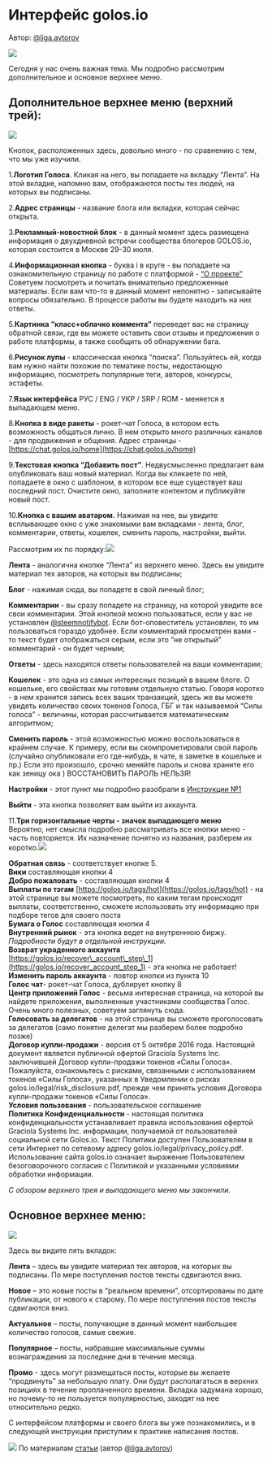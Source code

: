# Интерфейс golos.io

Автор: [@liga.avtorov](https://golos.io/@liga.avtorov)

![](https://imgp.golos.io/0x0/https://s19.postimg.org/ai39lag2b/image.jpg)

Сегодня у нас очень важная тема. Мы подробно рассмотрим дополнительное и основное верхнее меню.

## Дополнительное верхнее меню \(верхний трей\):

![](https://imgp.golos.io/0x0/https://s19.postimg.org/63ceqhbyr/image.png)

Кнопок, расположенных здесь, довольно много - по сравнению с тем, что мы уже изучили.

1.**Логотип Голоса**. Кликая на него, вы попадаете на вкладку “Лента”. На этой вкладке, напомню вам, отображаются посты тех людей, на которых вы подписаны.

2.**Адрес страницы** - название блога или вкладки, которая сейчас открыта.

3.**Рекламный-новостной блок** - в данный момент здесь размещена информация о двухдневной встречи сообщества блогеров GOLOS.io, которая состоится в Москве 29-30 июля.

4.**Информационная кнопка** - буква i в круге - вы попадаете на ознакомительную страницу по работе с платформой - [“О проекте”](https://golos.io/about)  
 Советуем посмотреть и почитать внимательно предложенные материалы. Если вам что-то в данный момент непонятно - записывайте вопросы обязательно. В процессе работы вы будете находить на них ответы.

5.**Картинка “класс+облачко коммента”** переведет вас на страницу обратной связи, где вы можете оставить свои отзывы и предложения о работе платформы, а также сообщить об обнаружении бага.

6.**Рисунок лупы** - классическая кнопка “поиска”. Пользуйтесь ей, когда вам нужно найти похожие по тематике посты, недостающую информацию, посмотреть популярные теги, авторов, конкурсы, эстафеты.

7.**Язык интерфейса** РУС / ENG / УКР / SRP / ROM - меняется в выпадающем меню.

8.**Кнопка в виде ракеты** - рокет-чат Голоса, в котором есть возможность общаться лично. В нем открыто много различных каналов - для продвижения и общения. Адрес страницы - [https://chat.golos.io/home](https://chat.golos.io/home)

9.**Текстовая кнопка “Добавить пост”**. Недвусмысленно предлагает вам опубликовать ваш новый материал. Когда вы кликаете по ней, попадаете в окно с шаблоном, в котором все еще существует ваш последний пост. Очистите окно, заполните контентом и публикуйте новый пост.

10.**Кнопка с вашим аватаром.** Нажимая на нее, вы увидите всплывающее окно с уже знакомыми вам вкладками - лента, блог, комментарии, ответы, кошелек, сменить пароль, настройки, выйти.

Рассмотрим их по порядку:![](https://imgp.golos.io/0x0/https://s19.postimg.org/4a9i25qs3/image.png)

**Лента** - аналогична кнопке “Лента” из верхнего меню. Здесь вы увидите материал тех авторов, на которых вы подписаны;

**Блог** - нажимая сюда, вы попадете в свой личный блог;

**Комментарии** - вы сразу попадете на страницу, на которой увидите все свои комментарии. Этой кнопкой можно пользоваться, если у вас не установлен [@steemnotifybot](https://github.com/golos-blockchain/wiki/tree/3dbb2f2a042981607f6ae50283ab37510a67a70d/@steemnotifybot/README.md). Если бот-оповеститель установлен, то им пользоваться гораздо удобнее. Если комментарий просмотрен вами - то текст будет отображаться серым, если это “не открытый” комментарий - он будет черным;

**Ответы** - здесь находятся ответы пользователей на ваши комментарии;

**Кошелек** - это одна из самых интересных позиций в вашем блоге. О кошельке, его свойствах мы готовим отдельную статью. Говоря коротко - в нем хранится запись всех ваших транзакций, здесь же вы можете увидеть количество своих токенов Голоса, ГБГ и так называемой “Силы голоса” - величины, которая рассчитывается математическим алгоритмом;

**Сменить пароль** - этой возможностью можно воспользоваться в крайнем случае. К примеру, если вы скомпрометировали свой пароль \(случайно опубликовали его где-нибудь, в чате, в заметке в кошельке и пр.\) Если это произошло, срочно меняйте пароль и снова храните его как зеницу ока \) ВОССТАНОВИТЬ ПАРОЛЬ НЕЛЬЗЯ!

**Настройки** - этот пункт мы подробно разобрали в [Инструкции №1](https://golos.io/ru--golos/@liga.avtorov/pervyi-shag-na-golose-znakomstvo-i-nastroika-profilya)

**Выйти** - эта кнопка позволяет вам выйти из аккаунта.

11.**Три горизонтальные черты - значок выпадающего меню**  
 Вероятно, нет смысла подробно рассматривать все кнопки меню - часть повторяется. Их назначение понятно из названия, разберем их коротко.![](https://imgp.golos.io/0x0/https://s19.postimg.org/htqc7v4r7/image.png)

**Обратная связь** - соответствует кнопке 5.  
 **Вики** составляющая кнопки 4  
 **Добро пожаловать** - составляющая кнопки 4  
 **Выплаты по тэгам** [https://golos.io/tags/hot](https://golos.io/tags/hot) - на этой странице вы можете посмотреть, по каким тегам происходят выплаты, соответственно, сможете использовать эту информацию при подборе тегов для своего поста  
 **Бумага о Голос** составляющая кнопки 4  
 **Внутренний рынок** - эта кнопка ведет на внутреннюю биржу. _Подробности будут в отдельной инструкции._  
 **Возврат украденного аккаунта** [https://golos.io/recover\_account\_step\_1](https://golos.io/recover_account_step_1) - эта кнопка не работает!  
 **Изменить пароль аккаунта** - повтор кнопки из пункта 10  
 **Голос чат**- рокет-чат Голоса, дублирует кнопку 8  
 **Центр приложений Голос** - весьма интересная страница, на которой вы найдете приложения, выполненные участниками сообщества Голос. Очень много полезных, советуем заглянуть сюда.  
 **Голосовать за делегатов** - на этой странице вы сможете проголосовать за делегатов \(само понятие делегат мы разберем более подробно позже\)  
 **Договор купли-продажи** - версия от 5 октября 2016 года. Настоящий документ является публичной офертой Graciola Systems Inc. заключившей Договор купли-продажи токенов «Силы Голоса». Пожалуйста, ознакомьтесь с рисками, связанными с использованием токенов «Силы Голоса», указанных в Уведомлении о рисках golos.io/legal/risk\_disclosure.pdf, прежде чем принять условия Договора купли-продажи токенов «Силы Голоса».  
 **Условия пользования** - пользовательское соглашение  
 **Политика Конфиденциальности** - настоящая политика конфиденциальности устанавливает правила использования офертой Graciola Systems Inc. информации, получаемой от пользователей социальной сети Golos.io. Текст Политики доступен Пользователям в сети Интернет по сетевому адресу golos.io/legal/privacy\_policy.pdf. Использование сайта golos.io означает выражение Пользователем безоговорочного согласия с Политикой и указанными условиями обработки информации.

_С обзором верхнего трея и выпадающего меню мы закончили._

## Основное верхнее меню:

![](https://imgp.golos.io/0x0/https://s19.postimg.org/w1g0wihg3/image.png)

Здесь вы видите пять вкладок:

**Лента** – здесь вы увидите материал тех авторов, на которых вы подписаны. По мере поступления постов тексты сдвигаются вниз.

**Новое** – это новые посты в “реальном времени”, отсортированы по дате публикации, от нового к старому. По мере поступления постов тексты сдвигаются вниз.

**Актуальное** – посты, получающие в данный момент наибольшее количество голосов, самые свежие.

**Популярное** – посты, набравшие максимальные суммы вознаграждения за последние дни в течение месяца.

**Промо** - здесь могут размещаться посты, которые вы желаете “продвинуть” за небольшую плату. Они будут располагаться в верхних позициях в течение проплаченного времени. Вкладка задумана хорошо, но почему-то не пользуется популярностью, заходят на нее относительно редко.

С интерфейсом платформы и своего блога вы уже познакомились, и в следующей инструкции приступим к практике написания постов.

[![](https://imgp.golos.io/120x120/https://s19.postimg.org/f940iiuab/image.jpg)](https://golos.io/@liga.avtorov) По материалам [статьи](https://golos.io/ru--golos/@liga.avtorov/pervyi-shag-na-golose-interfeis-platformy-golos-io) \(автор [@liga.avtorov](https://golos.io/@liga.avtorov)\)

